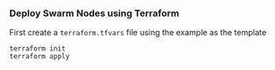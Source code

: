 ### Deploy Swarm Nodes using Terraform

First create a `terraform.tfvars` file using the example as the template

```shell
terraform init
terraform apply
```

